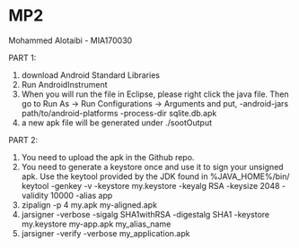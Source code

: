 # MP2
Mohammed Alotaibi - MIA170030

PART 1: 

1) download Android Standard Libraries
2) Run AndroidInstrument
3) When you will run the file in Eclipse, please right click the java file. Then go to Run As → Run Configurations → Arguments and put,
-android-jars path/to/android-platforms -process-dir sqlite.db.apk
4) a new apk file will be generated under ./sootOutput


PART 2: 
1) You need to upload the apk in the Github repo.
2) You need to generate a keystore once and use it to sign your unsigned apk. Use the keytool provided by the JDK found in %JAVA_HOME%/bin/
keytool -genkey -v -keystore my.keystore -keyalg RSA -keysize 2048 -validity 10000 -alias app
3) zipalign -p 4 my.apk my-aligned.apk
4) jarsigner -verbose -sigalg SHA1withRSA -digestalg SHA1 -keystore my.keystore my-app.apk my_alias_name
5) jarsigner -verify -verbose my_application.apk
